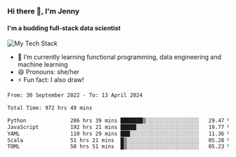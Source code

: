 ### Hi there 👋, I'm Jenny
#### I'm a budding full-stack data scientist

![My Tech Stack](https://github-readme-tech-stack.vercel.app/api/cards?fontFamily=Roboto+&lineCount=2&titleAlign=center&align=center&theme=catppuccin_mocha&line1=python%2Cpython%2C3776AB%3Bscala%2Cscala%2CDC322F%3Bdatabricks%2Cdatabricks%2CFF3621%3Bdocker%2Cdocker%2C2496ED%3B&line2=amazonaws%2Caws%2C232F3E%3Bdatabricks%2CFF3621%3Bpytorch%2Cpytorch%2CEE4C2C%3Bmlflow%2Cmlflow%2C0194E2%3B)


- 🌱 I’m currently learning functional programming, data engineering and machine learning
- 😄 Pronouns: she/her 
- ⚡ Fun fact: I also draw! 

<!--START_SECTION:waka-->

```txt
From: 30 September 2022 - To: 13 April 2024

Total Time: 972 hrs 49 mins

Python              286 hrs 39 mins ███████▒░░░░░░░░░░░░░░░░░   29.47 %
JavaScript          192 hrs 21 mins █████░░░░░░░░░░░░░░░░░░░░   19.77 %
YAML                110 hrs 29 mins ███░░░░░░░░░░░░░░░░░░░░░░   11.36 %
Scala               51 hrs 21 mins  █▒░░░░░░░░░░░░░░░░░░░░░░░   05.28 %
TOML                50 hrs 51 mins  █▒░░░░░░░░░░░░░░░░░░░░░░░   05.23 %
```

<!--END_SECTION:waka-->

